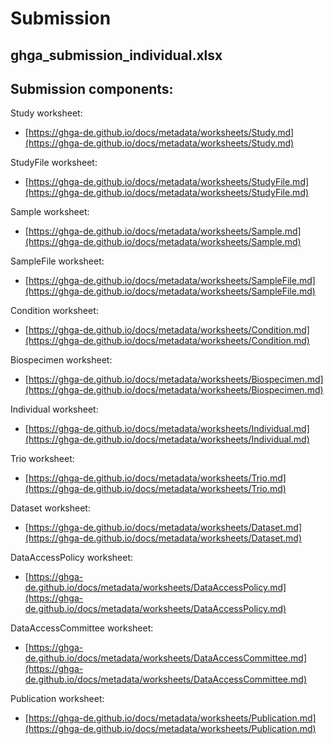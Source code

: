 # Submission

## ghga_submission_individual.xlsx<br>

Submission components:
----------------------


Study worksheet:
* [https://ghga-de.github.io/docs/metadata/worksheets/Study.md](https://ghga-de.github.io/docs/metadata/worksheets/Study.md)<br>


StudyFile worksheet:
* [https://ghga-de.github.io/docs/metadata/worksheets/StudyFile.md](https://ghga-de.github.io/docs/metadata/worksheets/StudyFile.md)<br>


Sample worksheet:
* [https://ghga-de.github.io/docs/metadata/worksheets/Sample.md](https://ghga-de.github.io/docs/metadata/worksheets/Sample.md)<br>


SampleFile worksheet:
* [https://ghga-de.github.io/docs/metadata/worksheets/SampleFile.md](https://ghga-de.github.io/docs/metadata/worksheets/SampleFile.md)<br>


Condition worksheet:
* [https://ghga-de.github.io/docs/metadata/worksheets/Condition.md](https://ghga-de.github.io/docs/metadata/worksheets/Condition.md)<br>


Biospecimen worksheet:
* [https://ghga-de.github.io/docs/metadata/worksheets/Biospecimen.md](https://ghga-de.github.io/docs/metadata/worksheets/Biospecimen.md)<br>


Individual worksheet:
* [https://ghga-de.github.io/docs/metadata/worksheets/Individual.md](https://ghga-de.github.io/docs/metadata/worksheets/Individual.md)<br>


Trio worksheet:
* [https://ghga-de.github.io/docs/metadata/worksheets/Trio.md](https://ghga-de.github.io/docs/metadata/worksheets/Trio.md)<br>


Dataset worksheet:
* [https://ghga-de.github.io/docs/metadata/worksheets/Dataset.md](https://ghga-de.github.io/docs/metadata/worksheets/Dataset.md)<br>


DataAccessPolicy worksheet:
* [https://ghga-de.github.io/docs/metadata/worksheets/DataAccessPolicy.md](https://ghga-de.github.io/docs/metadata/worksheets/DataAccessPolicy.md)<br>


DataAccessCommittee worksheet:
* [https://ghga-de.github.io/docs/metadata/worksheets/DataAccessCommittee.md](https://ghga-de.github.io/docs/metadata/worksheets/DataAccessCommittee.md)<br>


Publication worksheet:
* [https://ghga-de.github.io/docs/metadata/worksheets/Publication.md](https://ghga-de.github.io/docs/metadata/worksheets/Publication.md)<br>
